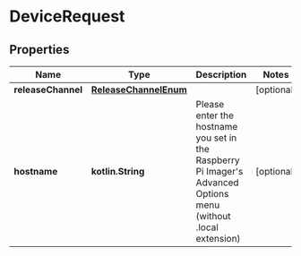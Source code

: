 
# DeviceRequest

## Properties
Name | Type | Description | Notes
------------ | ------------- | ------------- | -------------
**releaseChannel** | [**ReleaseChannelEnum**](ReleaseChannelEnum.md) |  |  [optional]
**hostname** | **kotlin.String** | Please enter the hostname you set in the Raspberry Pi Imager&#39;s Advanced Options menu (without .local extension) |  [optional]



